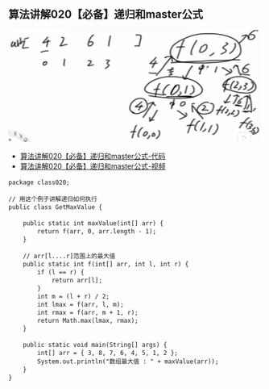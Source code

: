 

## 算法讲解020【必备】递归和master公式

![](../../pictures/recursion_1.png "")

- [算法讲解020【必备】递归和master公式-代码](https://github.com/algorithmzuo/algorithm-journey/blob/main/src/class020/GetMaxValue.java)
- [算法讲解020【必备】递归和master公式-视频](https://www.bilibili.com/video/BV1kV411G7wP/?share_source=copy_web&vd_source=59203eaa2a5b43acef991f52c90c9743)


```
package class020;

// 用这个例子讲解递归如何执行
public class GetMaxValue {

	public static int maxValue(int[] arr) {
		return f(arr, 0, arr.length - 1);
	}

	// arr[l....r]范围上的最大值
	public static int f(int[] arr, int l, int r) {
		if (l == r) {
			return arr[l];
		}
		int m = (l + r) / 2;
		int lmax = f(arr, l, m);
		int rmax = f(arr, m + 1, r);
		return Math.max(lmax, rmax);
	}

	public static void main(String[] args) {
		int[] arr = { 3, 8, 7, 6, 4, 5, 1, 2 };
		System.out.println("数组最大值 : " + maxValue(arr));
	}
}
```